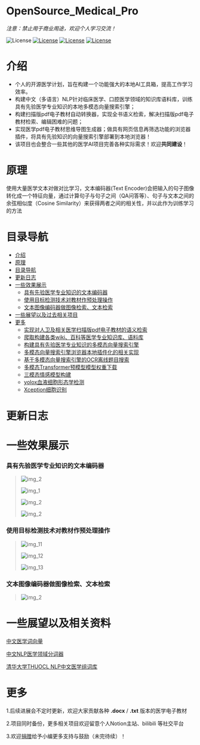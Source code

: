 # OpenSource_Medical_Pro

*注意：禁止用于商业用途，欢迎个人学习交流！*


![License](https://img.shields.io/badge/License-BSD%202--Clause-orange)
[![License](https://img.shields.io/badge/Github-kay--cottage-brightgreen)](https://github.com/kay-cottage/)
[![License](https://img.shields.io/badge/bilibili-kayyyak-blue)](https://space.bilibili.com/362186371)
[![License](https://img.shields.io/badge/Notion-gw--kayyyak-yellow)](https://heathered-aster-9c5.notion.site/OpenSource_Medical_Pro-21c8867079f345f190db4da3cada7fe0)

# 介绍
* 个人的开源医学计划，旨在构建一个功能强大的本地AI工具箱，提高工作学习效率。
* 构建中文（多语言）NLP针对临床医学、口腔医学领域的知识库语料库，训练具有先验医学专业知识的本地多模态向量搜索引擎；
* 构建扫描版pdf电子教材自动转换器，实现全书语义检索，解决扫描版pdf电子教材检索、编辑困难的问题；
* 实现医学pdf电子教材思维导图生成器；做具有网页信息再筛选功能的浏览器插件，将具有先验知识的向量搜索引擎部署到本地浏览器！
* 该项目也会整合一些其他的医学AI项目完善各种实际需求！欢迎**共同建设**！

# 原理
使用大量医学文本对做对比学习，文本编码器(Text Encoder)会把输入的句子图像转化成一个特征向量，通过计算句子与句子之间（QA问答等）、句子与文本之间的余弦相似度（Cosine Similarity）来获得两者之间的相关性，并以此作为训练学习的方法

# 目录导航
- [介绍](#介绍)
- [原理](#原理)
- [目录导航](#目录导航)
- [更新日志](#更新日志)
- [一些效果展示](#一些效果展示)
    - [具有先验医学专业知识的文本编码器](###具有先验医学专业知识的文本编码器)
    - [使用目标检测技术对教材作预处理操作](###使用目标检测技术对教材作预处理操作)
    - [文本图像编码器做图像检索、文本检索](###文本图像编码器做图像检索、文本检索)
- [一些展望以及过去相关项目](#一些展望以及相关资料)
- [更多](#更多)
    - [实现对人卫及相关医学扫描版pdf电子教材的语义检索](pdf教材检索/README.md)
    - [爬取构建各类wiki、百科等医学专业知识库、语料库](爬虫/README.md)
    - [构建具有先验医学专业知识的多模态向量搜索引擎](vector_engine/README.md)
    - [多模态向量搜索引擎浏览器本地插件化的相关实现](local_proxy/README.md)
    - [基于多模态向量搜索引擎的OCR离线题目搜索](ocr_search/README.md)
    - [多模态Transformer预模型模型权重下载](dataset/README.md)
    - [三模态情感模型构建](Three_model/README.md)
    - [yolox血液细胞形态学检测]()
    - [Xception细胞识别]()


    



# 更新日志

# 一些效果展示

### 具有先验医学专业知识的文本编码器
>
> ![img_2](img/3.png)
>
> ![img_1](img/1.png)
>
> ![img_2](img/2.jpg)
>
> ![img_2](img/6.png)

### 使用目标检测技术对教材作预处理操作
>
> ![img_11](img/11.png)
>
> ![img_12](img/12.png)
>
> ![img_13](img/13.png)


### 文本图像编码器做图像检索、文本检索

> ![img_2](img/10.png)

# 一些展望以及相关资料
[中文医学词向量](https://github.com/WENGSYX/Chinese-Word2vec-Medicine)

[中文NLP医学领域分词器](https://github.com/lancopku/pkuseg-python)

[清华大学THUOCL NLP中文医学组词库](https://github.com/thunlp/THUOCL)




# 更多
1.后续进展会不定时更新，欢迎大家贡献各种 **.docx** / **.txt** 版本的医学电子教材

2.项目同时备份，更多相关项目欢迎留意个人Notion主站、bilibili 等社交平台

3.欢迎[捐赠](https://heathered-aster-9c5.notion.site/Donation-776182b0909f4416be1583e31477bf8e)给予小编更多支持与鼓励（未完待续）！
